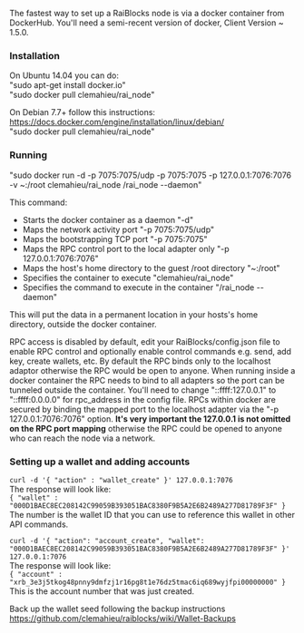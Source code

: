 The fastest way to set up a RaiBlocks node is via a docker container from DockerHub.  You'll need a semi-recent version of docker, Client Version ~ 1.5.0.

### Installation
On Ubuntu 14.04 you can do:  
"sudo apt-get install docker.io"  
"sudo docker pull clemahieu/rai_node"  

On Debian 7.7+ follow this instructions:  
https://docs.docker.com/engine/installation/linux/debian/  
"sudo docker pull clemahieu/rai_node"  

### Running
"sudo docker run -d -p 7075:7075/udp -p 7075:7075 -p 127.0.0.1:7076:7076 -v ~:/root clemahieu/rai_node /rai_node --daemon"  

This command:
* Starts the docker container as a daemon "-d"
* Maps the network activity port "-p 7075:7075/udp"
* Maps the bootstrapping TCP port "-p 7075:7075"
* Maps the RPC control port to the local adapter only "-p 127.0.0.1:7076:7076"
* Maps the host's home directory to the guest /root directory "~:/root"
* Specifies the container to execute "clemahieu/rai_node"
* Specifies the command to execute in the container "/rai_node --daemon"

This will put the data in a permanent location in your hosts's home directory, outside the docker container.

RPC access is disabled by default, edit your RaiBlocks/config.json file to enable RPC control and optionally enable control commands e.g. send, add key, create wallets, etc.  By default the RPC binds only to the localhost adaptor otherwise the RPC would be open to anyone.  When running inside a docker container the RPC needs to bind to all adapters so the port can be tunneled outside the container.  You'll need to change "::ffff:127.0.0.1" to "::ffff:0.0.0.0" for rpc_address in the config file.  RPCs within docker are secured by binding the mapped port to the localhost adapter via the "-p 127.0.0.1:7076:7076" option.  **It's very important the 127.0.0.1 is not omitted on the RPC port mapping** otherwise the RPC could be opened to anyone who can reach the node via a network.

### Setting up a wallet and adding accounts
`curl -d '{ "action" : "wallet_create" }' 127.0.0.1:7076`  
The response will look like:  
`{ "wallet" : "000D1BAEC8EC208142C99059B393051BAC8380F9B5A2E6B2489A277D81789F3F" }`  
The number is the wallet ID that you can use to reference this wallet in other API commands.  

`curl -d '{ "action": "account_create", "wallet": "000D1BAEC8EC208142C99059B393051BAC8380F9B5A2E6B2489A277D81789F3F" }' 127.0.0.1:7076`  
The response will look like:  
`{ "account" : "xrb_3e3j5tkog48pnny9dmfzj1r16pg8t1e76dz5tmac6iq689wyjfpi00000000" }`  
This is the account number that was just created.  

Back up the wallet seed following the backup instructions https://github.com/clemahieu/raiblocks/wiki/Wallet-Backups
